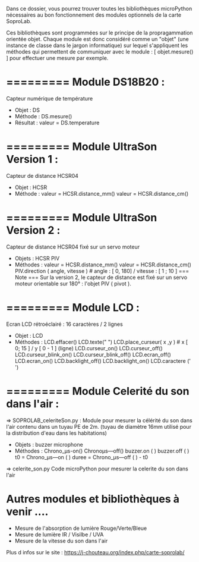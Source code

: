 Dans ce dossier, vous pourrez trouver toutes les bibliothèques microPython nécessaires au bon fonctionnement des modules optionnels de la carte SoproLab.

Ces bibliothèques sont programmées sur le principe de la propragammation orientée objet.
Chaque module est donc considéré comme un "objet" (une instance de classe dans le jargon informatique) sur lequel s'appliquent
 les méthodes qui permettent de communiquer avec le module : [ objet.mesure() ] pour effectuer une mesure par exemple.
 
# ========= Module DS18B20 :
Capteur numérique de température
  - Objet : 
      DS
  - Méthode : 
      DS.mesure()
  - Résultat : 
      valeur = DS.temperature

# ========= Module UltraSon Version 1 :
Capteur de distance HCSR04
  - Objet : 
      HCSR
  - Méthode :
      valeur = HCSR.distance_mm()
      valeur = HCSR.distance_cm()

# ========= Module UltraSon Version 2 :
Capteur de distance HCSR04 fixé sur un servo moteur
  - Objets : 
      HCSR
      PIV
  - Méthodes :
      valeur = HCSR.distance_mm()
      valeur = HCSR.distance_cm()
      PIV.direction ( angle, vitesse ) # angle : [ 0, 180] / vitesse : [ 1 ; 10 ]
=== Note ===
Sur la version 2, le capteur de distance est fixé sur un servo moteur orientable sur 180° : l'objet PIV ( pivot ). 

# ========= Module LCD :
Ecran LCD rétroéclairé : 16 caractères / 2 lignes
  - Objet :
      LCD
  - Méthodes : 
      LCD.effacer()
      LCD.texte(" ")
      LCD.place_curseur( x ,y ) # x [ 0; 15 ]  /  y [ 0 - 1 ] (ligne)
      LCD.curseur_on()
      LCD.curseur_off()
      LCD.curseur_blink_on()
      LCD.curseur_blink_off()
      LCD.ecran_off()
      LCD.ecran_on()
      LCD.backlight_off()
      LCD.backlight_on()
      LCD.caractere (' ')
 
 # ========= Module Celerité du son dans l'air :
=> SOPROLAB_celeriteSon.py :
Module pour mesurer la célérité du son dans l'air contenu dans un tuyau PE de 2m.
(tuyau de diamètre 16mm utilisé pour la distribution d'eau dans les habitations)
  - Objets :
      buzzer
      microphone
  - Méthodes : 
      Chrono_µs-on()
      Chronoµs—off()
      buzzer.on ( )
      buzzer.off ( )
      t0 = Chrono_µs—on ( )
      duree = Chrono_µs—off ( ) - t0

=> celerite_son.py
Code microPython pour mesurer la celerite du son dans l'air

 # Autres modules et bibliothèques à venir ....
- Mesure de l'absorption de lumière Rouge/Verte/Bleue
- Mesure de lumière IR / Visilbe / UVA
- Mesure de la vitesse du son dans l'air

Plus d infos sur le site : https://j-chouteau.org/index.php/carte-soprolab/
